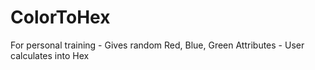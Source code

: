 # ColorToHex
For personal training - Gives random Red, Blue, Green Attributes - User calculates into Hex

